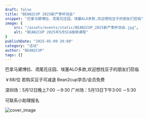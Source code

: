 ```yaml
---
draft: false
title: "BEAN2CUP 2025新产季杯测会"
snippet: "巴拿马黛博拉、鸢尾花庄园、埃塞ALO多款,欢迎想找豆子的朋友们莅临"
image: {
    src: "/assets/events/static/BEAN2CUP_2025新产季杯测会.jpg",
    alt: "BEAN2CUP 2025年5月SCA咖啡课程"
}
publishDate: "2025-05-09 20:00"
category: "活动"
author: "BEAN2CUP"
tags: []
---
```


巴拿马黛博拉、鸢尾花庄园、埃塞ALO多款,欢迎想找豆子的朋友们莅临

￥68/位 若购买豆子可减退 Bean2cup学员/会员免费

深圳场：5月12日晚上7:00 －9:30 广州场：5月13日下午3:00 －5:30

可联系小助理报名

![cover_image](/assets/events/static/BEAN2CUP_2025新产季杯测会.jpg)

